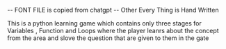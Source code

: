 -- FONT FILE is copied from chatgpt 
-- Other Every Thing is Hand Written

This is a python learning game which contains only three stages for Variables , Function and Loops where the player leanrs about the concept from the area and slove the question that are given to them in the gate